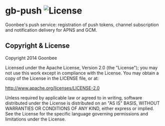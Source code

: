# gb-push ![License](https://img.shields.io/badge/license-Apache_2-green.svg?style=flat)

Goonbee's push service: registration of push tokens, channel subscription and notification delivery for APNS and GCM.


Copyright & License
------------

Copyright 2014 Goonbee

Licensed under the Apache License, Version 2.0 (the "License"); you may not use this work except in compliance with the License. You may obtain a copy of the License in the LICENSE file, or at:

http://www.apache.org/licenses/LICENSE-2.0

Unless required by applicable law or agreed to in writing, software distributed under the License is distributed on an "AS IS" BASIS, WITHOUT WARRANTIES OR CONDITIONS OF ANY KIND, either express or implied. See the License for the specific language governing permissions and limitations under the License.
